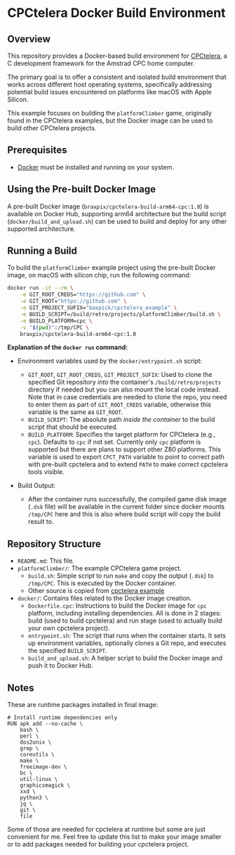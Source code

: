 # CPCtelera Docker Build Environment

## Overview

This repository provides a Docker-based build environment for [CPCtelera](https://github.com/lronaldo/cpctelera), a C development framework for the Amstrad CPC home computer.

The primary goal is to offer a consistent and isolated build environment that works across different host operating systems, specifically addressing potential build issues encountered on platforms like macOS with Apple Silicon.

This example focuses on building the `platformClimber` game, originally found in the CPCtelera examples, but the Docker image can be used to build other CPCtelera projects.

## Prerequisites

*   [Docker](https://www.docker.com/get-started) must be installed and running on your system.

## Using the Pre-built Docker Image

A pre-built Docker image (`braxpix/cpctelera-build-arm64-cpc:1.0`) is available on Docker Hub, supporting arm64 architecture but the build script (`docker/build_and_upload.sh`) can be used to build and deploy for any other supported architecture.

## Running a Build

To build the `platformClimber` example project using the pre-built Docker image, on macOS with silicon chip, run the following command:

```bash
docker run -it --rm \
    -e GIT_ROOT_CREDS="https://github.com" \
    -e GIT_ROOT="https://github.com" \
    -e GIT_PROJECT_SUFIX="baxpick/cpctelera_example" \
    -e BUILD_SCRIPT=/build/retro/projects/platformClimber/build.sh \
    -e BUILD_PLATFORM=cpc \
    -v "$(pwd)":/tmp/CPC \
    braxpix/cpctelera-build-arm64-cpc:1.0
```

**Explanation of the `docker run` command:**

*   Environment variables used by the `docker/entrypoint.sh` script:
    *   `GIT_ROOT`, `GIT_ROOT_CREDS`, `GIT_PROJECT_SUFIX`: Used to clone the specified Git repository *into* the container's `/build/retro/projects` directory if needed but you can also mount the local code instead. Note that in case credentials are needed to clone the repo, you need to enter them as part of `GIT_ROOT_CREDS` variable, otherwise this variable is the same as `GIT_ROOT`.
    *   `BUILD_SCRIPT`: The absolute path *inside the container* to the build script that should be executed.
    *   `BUILD_PLATFORM`: Specifies the target platform for CPCtelera (e.g., `cpc`). Defaults to `cpc` if not set. Currently only `cpc` platform is supported but there are plans to support other Z80 platforms. This variable is used to export `CPCT_PATH` variable to point to correct path with pre-built cpctelera and to extend `PATH` to make correct cpctelera tools visible.

*   Build Output:
    *   After the container runs successfully, the compiled game disk image (`.dsk` file) will be available in the current folder since docker mounts `/tmp/CPC` here and this is also where build script will copy the build result to.

## Repository Structure

*   `README.md`: This file.
*   `platformClimber/`: The example CPCtelera game project.
    *   `build.sh`: Simple script to run `make` and copy the output (`.dsk`) to `/tmp/CPC`. This is executed by the Docker container.
    *   Other source is copied from [cpctelera example](https://github.com/lronaldo/cpctelera/tree/development/examples/games/platformClimber)
*   `docker/`: Contains files related to the Docker image creation.
    *   `Dockerfile.cpc`: Instructions to build the Docker image for `cpc` platform, including installing dependencies. All is done in 2 stages: build (used to build cpctelera) and run stage (used to actually build your own cpctelera project).
    *   `entrypoint.sh`: The script that runs when the container starts. It sets up environment variables, optionally clones a Git repo, and executes the specified `BUILD_SCRIPT`.
    *   `build_and_upload.sh`: A helper script to build the Docker image and push it to Docker Hub.

## Notes

These are runtime packages installed in final image:

```docker
# Install runtime dependencies only
RUN apk add --no-cache \
    bash \
    perl \
    dos2unix \
    grep \
    coreutils \
    make \
    freeimage-dev \
    bc \
    util-linux \
    graphicsmagick \
    xxd \
    python3 \
    jq \
    git \
    file
```

Some of those are needed for cpctelera at runtime but some are just convenient for me. Feel free to update this list to make your image smaller or to add packages needed for building your cpctelera project.
